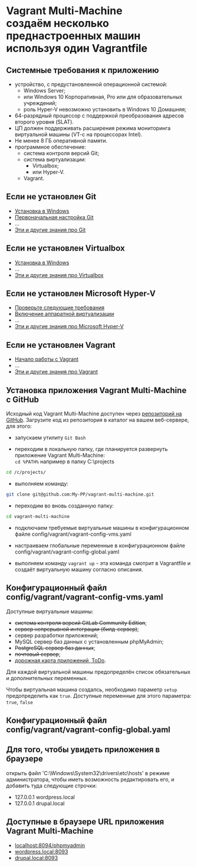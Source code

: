 # Vagrant Multi-Machine<br>создаём несколько преднастроенных машин используя один Vagrantfile #

## Системные требования к приложению ##

- устройство, с предустановленной операционной системой:
  - Windows Server;
  - или Windows 10 Корпоративная, Pro или для образовательных учреждений;
  - роль Hyper-V невозможно установить в Windows 10 Домашняя;
- 64-разрядный процессор с поддержкой преобразования адресов второго уровня (SLAT).
- ЦП должен поддерживать расширения режима мониторинга виртуальной машины (VT-c на процессорах Intel).
- Не менее 8 ГБ оперативной памяти.
- программное обеспечение:
  - система контроля версий Git;
  - система виртуализации:
    - Virtualbox;
    - или Hyper-V.
  - Vagrant.

## Если не установлен Git ##

- [Установка в Windows]()
- [Первоначальная настройка Git]()
- ...
- [Эти и другие знания про Git](https://github.com/My-PP/Today-I-Learned/blob/main/Git/README.md)

## Если не установлен Virtualbox ##

- [Установка в Windows]()
- ...
- [Эти и другие знания про Virtualbox](https://github.com/My-PP/Today-I-Learned/blob/main/Virtualbox/README.md)

## Если не установлен Microsoft Hyper-V ##

- [Проверьте следующие требования](https://github.com/My-PP/Today-I-Learned/blob/main/Hyper-V/README.md#1)
- [Включение аппаратной виртуализации](https://github.com/My-PP/Today-I-Learned/blob/main/Hyper-V/README.md#2)
- ...
- [Эти и другие знания про Microsoft Hyper-V](https://github.com/My-PP/Today-I-Learned/blob/main/Hyper-V/README.md#hyper-vd)

## Если не установлен Vagrant ##

- [Начало работы с Vagrant](https://github.com/My-PP/Today-I-Learned/blob/main/Vagrant/README.md#1)
- ...
- [Эти и другие знания про Vagrant](https://github.com/My-PP/Today-I-Learned/blob/main/Vagrant/README.md)

## Установка приложения Vagrant Multi-Machine с GitHub ##

Исходный код Vagrant Multi-Machine доступен через [репозиторий на GitHub](https://github.com/My-PP/vagrant-multi-machine). Загрузите код из репозитория в каталог на вашем веб-сервере, для этого:

- запускаем утилиту `Git Bash`

- переходим в локальную папку, где планируется развернуть приложение Vagrant Multi-Machine:<br>
`cd %PATH%` например в папку C:\projects

```bash
cd /c/projects/
```

- выполняем команду:

```bash
git clone git@github.com:My-PP/vagrant-multi-machine.git
```

- переходим во вновь созданную папку:

```bash
cd vagrant-multi-machine
```

- подключаем требуемые виртуальные машины в конфигурационном файле config/vagrant/vagrant-config-vms.yaml

- настраиваем глобальные переменные в конфигурационном файле config/vagrant/vagrant-config-global.yaml

- выполняем команду `vagrant up` - эта команда смотрит в Vagrantfile и создаёт виртуальную машину согласно описания.

## Конфигурационный файл config/vagrant/vagrant-config-vms.yaml ##

Доступные виртуальные машины:

- ~~система контроля версий GitLab Community Edition~~;
- ~~сервер непрерывной интеграции (билд-сервер)~~;
- сервер разработки приложений;
- MySQL сервер баз данных с установленным phpMyAdmin;
- ~~PostgreSQL сервер баз данных~~;
- ~~почтовый сервер~~;
- [дорожная карта приложений, ToDo](TODO.md).

Для каждой виртуальной машины предопределён список обязательных и дополнительных переменных.

Чтобы виртуальная машина создалсь, необходимо параметр `setup` предопределить как `true`. Доступные переменные для этого параметра: `true`, `false`

## Конфигурационный файл config/vagrant/vagrant-config-global.yaml ##

## Для того, чтобы увидеть приложения в браузере ##

открыть файл 'C:\Windows\System32\drivers\etc\hosts' в режиме администратора, чтобы иметь возможность редактировать его, и добавить туда следующие строчки:

- 127.0.0.1 wordpress.local
- 127.0.0.1 drupal.local

## Доступные в браузере URL приложения Vagrant Multi-Machine ##

- [localhost:8094/phpmyadmin](http://localhost:8094/phpmyadmin)
- [wordpress.local:8093](http://wordpress.local:8093)
- [drupal.local:8093](http://drupal.local:8093)
